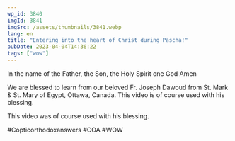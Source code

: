 ```yaml
---
wp_id: 3840
imgId: 3841
imgSrc: /assets/thumbnails/3841.webp
lang: en
title: "Entering into the heart of Christ during Pascha!"
pubDate: 2023-04-04T14:36:22
tags: ["wow"]
---
```


<!-- page: 6 -->

<p>In the name of the Father, the Son, the Holy Spirit one God Amen</p>
<p>We are blessed to learn from our beloved Fr. Joseph Dawoud from St. Mark &amp; St. Mary of Egypt, Ottawa, Canada. This video is of course used with his blessing.</p>
<p>This video was of course used with his blessing.</p>
<p>#Copticorthodoxanswers #COA #WOW</p>
